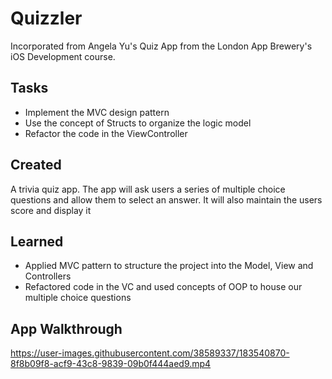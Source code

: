 #  Quizzler

Incorporated from Angela Yu's Quiz App from the London App Brewery's iOS Development course.

## Tasks
- Implement the MVC design pattern 
- Use the concept of Structs to organize the logic model
- Refactor the code in the ViewController

## Created

A trivia quiz app. The app will ask users a series of multiple choice questions and allow them to select an answer. It will also maintain the users score and display it

## Learned
- Applied MVC pattern to structure the project into the Model, View and Controllers
- Refactored code in the VC and used concepts of OOP to house our multiple choice questions

## App Walkthrough

https://user-images.githubusercontent.com/38589337/183540870-8f8b09f8-acf9-43c8-9839-09b0f444aed9.mp4

